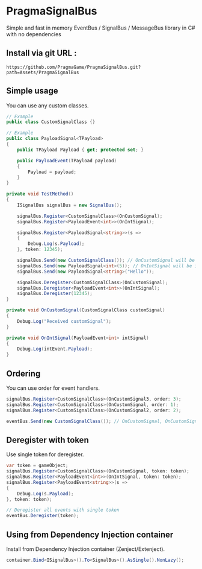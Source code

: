 # PragmaSignalBus
Simple and fast in memory EventBus / SignalBus / MessageBus library in C# with no dependencies
## Install via git URL :
```
https://github.com/PragmaGame/PragmaSignalBus.git?path=Assets/PragmaSignalBus
```
## Simple usage

You can use any custom classes.

```c#
// Example
public class CustomSignalClass {}

// Example
public class PayloadSignal<TPayload>
{
    public TPayload Payload { get; protected set; }

    public PayloadEvent(TPayload payload)
    {
        Payload = payload;
    }
}

private void TestMethod()
{
    ISignalBus signalBus = new SignalBus();

    signalBus.Register<CustomSignalClass>(OnCustomSignal);
    signalBus.Register<PayloadEvent<int>>(OnIntSignal);

    signalBus.Register<PayloadSignal<string>>(s =>
    {
        Debug.Log(s.Payload);
    }, token: 12345);

    signalBus.Send(new CustomSignalClass()); // OnCustomSignal will be invoked
    signalBus.Send(new PayloadSignal<int>(5)); // OnIntSignal will be invoked
    signalBus.Send(new PayloadSignal<string>("Hello"));

    signalBus.Deregister<CustomSignalClass>(OnCustomSignal);
    signalBus.Deregister<PayloadEvent<int>>(OnIntSignal);
    signalBus.Deregister(12345);
}

private void OnCustomSignal(CustomSignalClass customSignal)
{
    Debug.Log("Received customSignal");
}

private void OnIntSignal(PayloadEvent<int> intSignal)
{
    Debug.Log(intEvent.Payload);
}
```

## Ordering

You can use order for event handlers.

```c#
signalBus.Register<CustomSignalClass>(OnCustomSignal3, order: 3);
signalBus.Register<CustomSignalClass>(OnCustomSignal, order: 1);
signalBus.Register<CustomSignalClass>(OnCustomSignal2, order: 2);

eventBus.Send(new CustomSignalClass()); // OnCustomSignal, OnCustomSignal2, OnCustomSignal3 will be invoked
```

## Deregister with token

Use single token for deregister.

```c#
var token = gameObject;
signalBus.Register<CustomSignalClass>(OnCustomSignal, token: token);
signalBus.Register<PayloadEvent<int>>(OnIntSignal, token: token);
signalBus.Register<PayloadEvent<string>>(s =>
{
    Debug.Log(s.Payload);
}, token: token);

// Deregister all events with single token
eventBus.Deregister(token);
```

## Using from Dependency Injection container

Install from Dependency Injection container (Zenject/Extenject).

```c#
container.Bind<ISignalBus>().To<SignalBus>().AsSingle().NonLazy();
```
